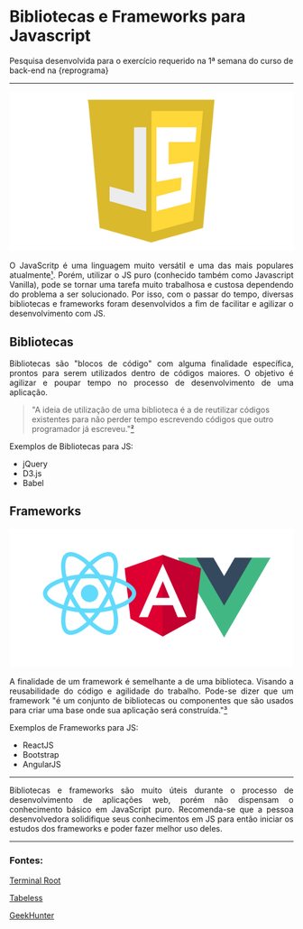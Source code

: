 # Bibliotecas e Frameworks para Javascript

<p>Pesquisa desenvolvida para o exercício requerido na 1ª semana do curso de back-end na {reprograma}</p>
<hr>

<p align="center">
    <img src="https://github.com/luzialeticia/bibliotecas-frameworks-js/blob/master/img/js.png">
</p>

<p align="justify">O JavaScritp é uma linguagem muito versátil e uma das mais populares atualmente<a href="https://computerworld.com.br/2020/04/12/quais-sao-as-20-linguagens-de-programacao-mais-populares-do-momento/">¹</a>. Porém, utilizar o JS puro (conhecido também como Javascript Vanilla), pode se tornar uma tarefa muito trabalhosa e custosa dependendo do problema a ser solucionado. Por isso, com o passar do tempo, diversas bibliotecas e frameworks foram desenvolvidos a fim de facilitar e agilizar o desenvolvimento com JS.</p>

## Bibliotecas

<p align="justify">Bibliotecas são "blocos de código" com alguma finalidade específica, prontos para serem utilizados dentro de códigos maiores. O objetivo é agilizar e poupar tempo no processo de desenvolvimento de uma aplicação.</p>

>"A ideia de utilização de uma biblioteca é a de reutilizar códigos
>existentes para não perder tempo escrevendo códigos que outro
>programador já escreveu."[²](https://blog.geekhunter.com.br/frameworks-javascript-e-bibliotecas-java/amp/#O_que_sao_Bibliotecas_JavaScript)

<p>Exemplos de Bibliotecas para JS:
<ul>
    <li>jQuery</li>
    <li>D3.js</li>
    <li>Babel</li>
</ul>
</p>

## Frameworks

<p align="center">
    <img src="https://github.com/luzialeticia/bibliotecas-frameworks-js/blob/master/img/frameworks.png">
</p>

<p align="justify">A finalidade de um framework é semelhante a de uma biblioteca. Visando a reusabilidade do código e agilidade do trabalho. Pode-se dizer que um framework "é um conjunto de bibliotecas ou componentes que são usados para criar uma base onde sua aplicação será construída."<a href="https://tableless.github.io/iniciantes/manual/js/o-que-framework.html">³</a></p>

<p>Exemplos de Frameworks para JS:
<ul>
    <li>ReactJS</li>
    <li>Bootstrap</li>
    <li>AngularJS</li>
</ul>
</p>
<hr>

<p align="justify">Bibliotecas e frameworks são muito úteis durante o processo de desenvolvimento de aplicações web, porém não dispensam o conhecimento básico em JavaScript puro. Recomenda-se que a pessoa desenvolvedora solidifique seus conhecimentos em JS para então iniciar os estudos dos frameworks e poder fazer melhor uso deles.</p>
<hr>

### Fontes:
[Terminal Root](https://terminalroot.com.br/2020/06/os-31-melhores-frameworks-e-bibliotecas-javascript.html)

[Tabeless](https://tableless.github.io/iniciantes/manual/js/o-que-framework.html)

[GeekHunter](https://blog.geekhunter.com.br/frameworks-javascript-e-bibliotecas-java/amp/#O_que_sao_Bibliotecas_JavaScript)